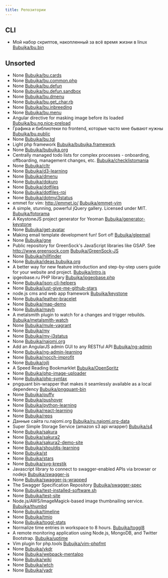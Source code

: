 ```yaml
---
title: Репозитории
---
```


## CLI
- Мой набор скриптов, накопленный за всё время жизни в linux [Bubujka/bu.bin](https://github.com/Bubujka/bu.bin)

## Unsorted
- None [Bubujka/bu.cards](https://github.com/Bubujka/bu.cards)
- None [Bubujka/bu.common.php](https://github.com/Bubujka/bu.common.php)
- None [Bubujka/bu.defun](https://github.com/Bubujka/bu.defun)
- None [Bubujka/bu.defun.sandbox](https://github.com/Bubujka/bu.defun.sandbox)
- None [Bubujka/bu.dmenu](https://github.com/Bubujka/bu.dmenu)
- None [Bubujka/bu.get_char.rb](https://github.com/Bubujka/bu.get_char.rb)
- None [Bubujka/bu.inbreeding](https://github.com/Bubujka/bu.inbreeding)
- None [Bubujka/bu.menu](https://github.com/Bubujka/bu.menu)
- Angular directive for masking image before its loaded [Bubujka/bu.ng.nice-preload](https://github.com/Bubujka/bu.ng.nice-preload)
- Графика и библиотеки по frontend, которые часто мне бывают нужны [Bubujka/bu.public](https://github.com/Bubujka/bu.public)
- None [Bubujka/bu.tgl](https://github.com/Bubujka/bu.tgl)
- Light php framework [Bubujka/bubujka.framework](https://github.com/Bubujka/bubujka.framework)
- None [Bubujka/bubujka.org](https://github.com/Bubujka/bubujka.org)
- Centrally managed todo lists for complex processes - onboarding, offboarding, management changes, etc. [Bubujka/checklistomania](https://github.com/Bubujka/checklistomania)
- None [Bubujka/cltr](https://github.com/Bubujka/cltr)
- None [Bubujka/d3-learning](https://github.com/Bubujka/d3-learning)
- None [Bubujka/dmenu](https://github.com/Bubujka/dmenu)
- None [Bubujka/dokuro](https://github.com/Bubujka/dokuro)
- None [Bubujka/dotfiles](https://github.com/Bubujka/dotfiles)
- None [Bubujka/dotfiles-rpi](https://github.com/Bubujka/dotfiles-rpi)
- None [Bubujka/dotmyi3status](https://github.com/Bubujka/dotmyi3status)
- emmet for vim: http://emmet.io/ [Bubujka/emmet-vim](https://github.com/Bubujka/emmet-vim)
- A simple, stunning, powerful jQuery gallery. Licensed under MIT. [Bubujka/fotorama](https://github.com/Bubujka/fotorama)
- A KeystoneJS project generator for Yeoman [Bubujka/generator-keystone](https://github.com/Bubujka/generator-keystone)
- None [Bubujka/get-avatar](https://github.com/Bubujka/get-avatar)
- Making email template development fun! Sort of! [Bubujka/gleemail](https://github.com/Bubujka/gleemail)
- None [Bubujka/gne](https://github.com/Bubujka/gne)
- Public repository for GreenSock's JavaScript libraries like GSAP. See http://www.greensock.com [Bubujka/GreenSock-JS](https://github.com/Bubujka/GreenSock-JS)
- None [Bubujka/hillfinder](https://github.com/Bubujka/hillfinder)
- None [Bubujka/ideas.bubujka.org](https://github.com/Bubujka/ideas.bubujka.org)
- A better way for new feature introduction and step-by-step users guide for your website and project. [Bubujka/intro.js](https://github.com/Bubujka/intro.js)
- ipgeobase.ru PHP library [Bubujka/ipgeobase.php](https://github.com/Bubujka/ipgeobase.php)
- None [Bubujka/json-cli-helpers](https://github.com/Bubujka/json-cli-helpers)
- None [Bubujka/just-give-me-github-stars](https://github.com/Bubujka/just-give-me-github-stars)
- node.js cms and web app framework [Bubujka/keystone](https://github.com/Bubujka/keystone)
- None [Bubujka/leather-bracelet](https://github.com/Bubujka/leather-bracelet)
- None [Bubujka/map-demo](https://github.com/Bubujka/map-demo)
- None [Bubujka/mayh](https://github.com/Bubujka/mayh)
- A metalsmith plugin to watch for a changes and trigger rebuilds. [Bubujka/metalsmith-watch](https://github.com/Bubujka/metalsmith-watch)
- None [Bubujka/mule-vagrant](https://github.com/Bubujka/mule-vagrant)
- None [Bubujka/my](https://github.com/Bubujka/my)
- None [Bubujka/my-i3status](https://github.com/Bubujka/my-i3status)
- None [Bubujka/najomi.org](https://github.com/Bubujka/najomi.org)
- Add an AngularJS admin GUI to any RESTful API [Bubujka/ng-admin](https://github.com/Bubujka/ng-admin)
- None [Bubujka/ng-admin-learning](https://github.com/Bubujka/ng-admin-learning)
- None [Bubujka/nocch-improfit](https://github.com/Bubujka/nocch-improfit)
- None [Bubujka/ojli](https://github.com/Bubujka/ojli)
- A Speed Reading Bookmarklet [Bubujka/OpenSpritz](https://github.com/Bubujka/OpenSpritz)
- None [Bubujka/php-image-uploader](https://github.com/Bubujka/php-image-uploader)
- None [Bubujka/php-syntax](https://github.com/Bubujka/php-syntax)
- pngquant bin-wrapper that makes it seamlessly available as a local dependency [Bubujka/pngquant-bin](https://github.com/Bubujka/pngquant-bin)
- None [Bubujka/puffy](https://github.com/Bubujka/puffy)
- None [Bubujka/pushover](https://github.com/Bubujka/pushover)
- None [Bubujka/python-learning](https://github.com/Bubujka/python-learning)
- None [Bubujka/react-learning](https://github.com/Bubujka/react-learning)
- None [Bubujka/reps](https://github.com/Bubujka/reps)
- Данные сайта ru.najomi.org [Bubujka/ru.najomi.org-data](https://github.com/Bubujka/ru.najomi.org-data)
- Super Simple Storage Service (amazon s3 api wrapper) [Bubujka/s4](https://github.com/Bubujka/s4)
- None [Bubujka/sakura](https://github.com/Bubujka/sakura)
- None [Bubujka/sakura2](https://github.com/Bubujka/sakura2)
- None [Bubujka/sakura2-demo-site](https://github.com/Bubujka/sakura2-demo-site)
- None [Bubujka/shouldjs-learning](https://github.com/Bubujka/shouldjs-learning)
- None [Bubujka/st](https://github.com/Bubujka/st)
- None [Bubujka/stars](https://github.com/Bubujka/stars)
- None [Bubujka/svg-krestik](https://github.com/Bubujka/svg-krestik)
- Javascript library to connect to swagger-enabled APIs via browser or nodejs [Bubujka/swagger-js](https://github.com/Bubujka/swagger-js)
- None [Bubujka/swagger-js-wrapped](https://github.com/Bubujka/swagger-js-wrapped)
- The Swagger Specification Repository [Bubujka/swagger-spec](https://github.com/Bubujka/swagger-spec)
- None [Bubujka/test-installed-software.sh](https://github.com/Bubujka/test-installed-software.sh)
- None [Bubujka/test-site](https://github.com/Bubujka/test-site)
- Node.js/AWS/ImageMagick-based image thumbnailing service. [Bubujka/thumbd](https://github.com/Bubujka/thumbd)
- None [Bubujka/timeline](https://github.com/Bubujka/timeline)
- None [Bubujka/tmio](https://github.com/Bubujka/tmio)
- None [Bubujka/toggl-stats](https://github.com/Bubujka/toggl-stats)
- Normalize time entries in workspace to 8 hours. [Bubujka/toggl8](https://github.com/Bubujka/toggl8)
- A remote monitoring application using Node.js, MongoDB, and Twitter Bootstrap. [Bubujka/uptime](https://github.com/Bubujka/uptime)
- Vim plugin for php.tools [Bubujka/vim-phpfmt](https://github.com/Bubujka/vim-phpfmt)
- None [Bubujka/vkdr](https://github.com/Bubujka/vkdr)
- None [Bubujka/webpack-mentalpo](https://github.com/Bubujka/webpack-mentalpo)
- None [Bubujka/wiki](https://github.com/Bubujka/wiki)
- None [Bubujka/wtch](https://github.com/Bubujka/wtch)
- None [Bubujka/yadr](https://github.com/Bubujka/yadr)

